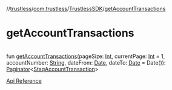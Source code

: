 //[trustless](../../../index.md)/[com.trustless](../index.md)/[TrustlessSDK](index.md)/[getAccountTransactions](get-account-transactions.md)

# getAccountTransactions

\
fun [getAccountTransactions](get-account-transactions.md)(pageSize: [Int](https://kotlinlang.org/api/latest/jvm/stdlib/kotlin/-int/index.html), currentPage: [Int](https://kotlinlang.org/api/latest/jvm/stdlib/kotlin/-int/index.html) = 1, accountNumber: [String](https://kotlinlang.org/api/latest/jvm/stdlib/kotlin/-string/index.html), dateFrom: [Date](https://developer.android.com/reference/kotlin/java/util/Date.html), dateTo: [Date](https://developer.android.com/reference/kotlin/java/util/Date.html) = Date()): [Paginator](../../com.trustless.paginator/-paginator/index.md)&lt;[StaqAccountTransaction](../../com.trustless.requests.accounts/-staq-account-transaction/index.md)&gt;

[Api Reference](https://developer.finto.io/docs/apis/accounts#/Accounts/List%20all%20transactions)
